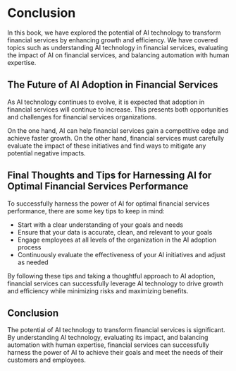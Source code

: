 # Conclusion

In this book, we have explored the potential of AI technology to transform financial services by enhancing growth and efficiency. We have covered topics such as understanding AI technology in financial services, evaluating the impact of AI on financial services, and balancing automation with human expertise.

The Future of AI Adoption in Financial Services
-----------------------------------------------

As AI technology continues to evolve, it is expected that adoption in financial services will continue to increase. This presents both opportunities and challenges for financial services organizations.

On the one hand, AI can help financial services gain a competitive edge and achieve faster growth. On the other hand, financial services must carefully evaluate the impact of these initiatives and find ways to mitigate any potential negative impacts.

Final Thoughts and Tips for Harnessing AI for Optimal Financial Services Performance
------------------------------------------------------------------------------------

To successfully harness the power of AI for optimal financial services performance, there are some key tips to keep in mind:

* Start with a clear understanding of your goals and needs
* Ensure that your data is accurate, clean, and relevant to your goals
* Engage employees at all levels of the organization in the AI adoption process
* Continuously evaluate the effectiveness of your AI initiatives and adjust as needed

By following these tips and taking a thoughtful approach to AI adoption, financial services can successfully leverage AI technology to drive growth and efficiency while minimizing risks and maximizing benefits.

Conclusion
----------

The potential of AI technology to transform financial services is significant. By understanding AI technology, evaluating its impact, and balancing automation with human expertise, financial services can successfully harness the power of AI to achieve their goals and meet the needs of their customers and employees.